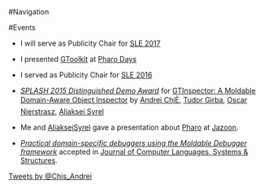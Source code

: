 #Navigation

<style type="text/css">.toc-number { display: none; }</style>


#Events

-  I will serve as Publicity Chair for [SLE 2017](http://www.sleconf.org/2017/)


-  I presented [GToolkit](http://gtoolkit.org/) at [Pharo Days](https://medium.com/concerning-pharo/pharo-days-2016-c52fe4d7caf#.pkghdo58u)


-  I served as Publicity Chair for [SLE 2016](http://www.sleconf.org/2016/)


- *[SPLASH 2015 Distinguished Demo Award](http://2015.splashcon.org)* for [GTInspector: A Moldable Domain-Aware Object Inspector](http://2015.splashcon.org/event/splash2015-demos-gtinspector-a-moldable-domain-aware-object-inspector) by [Andrei ChiÈ](%base_url%/staff/andreichis), [Tudor Girba](http://www.tudorgirba.com/), [Oscar Nierstrasz](%base_url%/staff/oscar), [Aliaksei Syrel](%base_url%/wiki/alumni/AliakseiSyrel)


-  Me and [AliakseiSyrel](https://twitter.com/AliakseiSyrel) gave a presentation about [Pharo](http://www.pharo.org) at [Jazoon](http://www.jazoon.com).


- *[Practical domain-specific debuggers using the Moldable Debugger framework](http://scg.unibe.ch/scgbib?query=Chis15c&display=abstract)* accepted in [Journal of Computer Languages, Systems & Structures](http://www.journals.elsevier.com/computer-languages-systems-and-structures/).


<a class="twitter-timeline" href="https://twitter.com/Chis_Andrei" data-widget-id="596608888255963136">Tweets by @Chis_Andrei</a>
<script>!function(d,s,id){var js,fjs=d.getElementsByTagName(s)[0];if(!d.getElementById(id)){js=d.createElement(s);js.id=id;js.src="//platform.twitter.com/widgets.js";fjs.parentNode.insertBefore(js,fjs);}}(document,"script","twitter-wjs");</script>

<br/>
